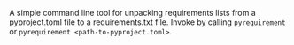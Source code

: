 A simple command line tool for unpacking requirements lists from a pyproject.toml file to a requirements.txt file. Invoke by calling ```pyrequirement``` or ```pyrequirement <path-to-pyproject.toml>```.